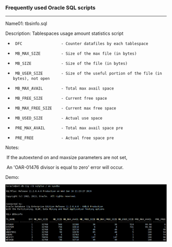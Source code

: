 ### Frequently used Oracle SQL scripts

---

Name01: 	tbsinfo.sql

Description:	Tablespaces usage amount statistics script

*      DFC                 - Counter datafiles by each tablespace
 *      MB_MAX_SIZE         - Size of the max file (in bytes)
 *      MB_SIZE             - Size of the file (in bytes)
 *      MB_USER_SIZE        - Size of the useful portion of the file (in bytes), not open
 *      MB_MAX_AVAIL        - Total max avail space
 *      MB_FREE_SIZE        - Current free space
 *      MB_MAX_FREE_SIZE    - Current max free space
 *      MB_USED_SIZE        - Actual use space
 *      PRE_MAX_AVAIL       - Total max avail space pre
 *      PRE_FREE            - Actual free space pre

Notes:

​	If the autoextend on and maxsize parameters are not set,

​	An 'OAR-01476 divisor is equal to zero' error will occur. 

Demo:

![1547645121673](https://raw.githubusercontent.com/flogcat/sql_scripts/master/screenshots/1547645121673.png)

